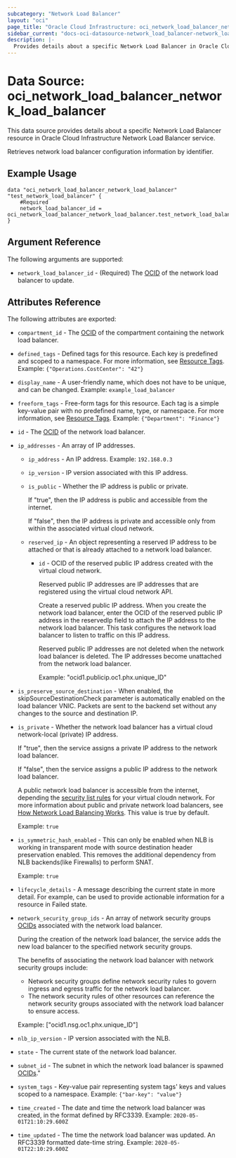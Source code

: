 ```yaml
---
subcategory: "Network Load Balancer"
layout: "oci"
page_title: "Oracle Cloud Infrastructure: oci_network_load_balancer_network_load_balancer"
sidebar_current: "docs-oci-datasource-network_load_balancer-network_load_balancer"
description: |-
  Provides details about a specific Network Load Balancer in Oracle Cloud Infrastructure Network Load Balancer service
---
```


# Data Source: oci_network_load_balancer_network_load_balancer
This data source provides details about a specific Network Load Balancer resource in Oracle Cloud Infrastructure Network Load Balancer service.

Retrieves network load balancer configuration information by identifier.

## Example Usage

```hcl
data "oci_network_load_balancer_network_load_balancer" "test_network_load_balancer" {
	#Required
	network_load_balancer_id = oci_network_load_balancer_network_load_balancer.test_network_load_balancer.id
}
```

## Argument Reference

The following arguments are supported:

* `network_load_balancer_id` - (Required) The [OCID](https://docs.cloud.oracle.com/iaas/Content/General/Concepts/identifiers.htm) of the network load balancer to update.


## Attributes Reference

The following attributes are exported:

* `compartment_id` - The [OCID](https://docs.cloud.oracle.com/iaas/Content/General/Concepts/identifiers.htm) of the compartment containing the network load balancer.
* `defined_tags` - Defined tags for this resource. Each key is predefined and scoped to a namespace. For more information, see [Resource Tags](https://docs.cloud.oracle.com/iaas/Content/General/Concepts/resourcetags.htm).  Example: `{"Operations.CostCenter": "42"}` 
* `display_name` - A user-friendly name, which does not have to be unique, and can be changed.  Example: `example_load_balancer` 
* `freeform_tags` - Free-form tags for this resource. Each tag is a simple key-value pair with no predefined name, type, or namespace. For more information, see [Resource Tags](https://docs.cloud.oracle.com/iaas/Content/General/Concepts/resourcetags.htm).  Example: `{"Department": "Finance"}` 
* `id` - The [OCID](https://docs.cloud.oracle.com/iaas/Content/General/Concepts/identifiers.htm) of the network load balancer.
* `ip_addresses` - An array of IP addresses. 
    * `ip_address` - An IP address.  Example: `192.168.0.3` 
    * `ip_version` - IP version associated with this IP address.
    * `is_public` - Whether the IP address is public or private.

        If "true", then the IP address is public and accessible from the internet.

        If "false", then the IP address is private and accessible only from within the associated virtual cloud network. 
    * `reserved_ip` - An object representing a reserved IP address to be attached or that is already attached to a network load balancer. 
        * `id` - OCID of the reserved public IP address created with the virtual cloud network.

            Reserved public IP addresses are IP addresses that are registered using the virtual cloud network API.

            Create a reserved public IP address. When you create the network load balancer, enter the OCID of the reserved public IP address in the reservedIp field to attach the IP address to the network load balancer. This task configures the network load balancer to listen to traffic on this IP address.

            Reserved public IP addresses are not deleted when the network load balancer is deleted. The IP addresses become unattached from the network load balancer.

            Example: "ocid1.publicip.oc1.phx.unique_ID" 
* `is_preserve_source_destination` - When enabled, the skipSourceDestinationCheck parameter is automatically enabled on the load balancer VNIC. Packets are sent to the backend set without any changes to the source and destination IP. 
* `is_private` - Whether the network load balancer has a virtual cloud network-local (private) IP address.

    If "true", then the service assigns a private IP address to the network load balancer.

    If "false", then the service assigns a public IP address to the network load balancer.

	A public network load balancer is accessible from the internet, depending the [security list rules](https://docs.cloud.oracle.com/iaas/Content/network/Concepts/securitylists.htm) for your virtual cloudn network. For more information about public and private network load balancers, see [How Network Load Balancing Works](https://docs.cloud.oracle.com/iaas/Content/NetworkLoadBalancer/overview.htm). This value is true by default.

	Example: `true` 
* `is_symmetric_hash_enabled` - This can only be enabled when NLB is working in transparent mode with source destination header preservation enabled.  This removes the additional dependency from NLB backends(like Firewalls) to perform SNAT. 

    Example: `true` 
* `lifecycle_details` - A message describing the current state in more detail. For example, can be used to provide actionable information for a resource in Failed state.
* `network_security_group_ids` - An array of network security groups [OCIDs](https://docs.cloud.oracle.com/iaas/Content/General/Concepts/identifiers.htm) associated with the network load balancer.

    During the creation of the network load balancer, the service adds the new load balancer to the specified network security groups.

    The benefits of associating the network load balancer with network security groups include:
    *  Network security groups define network security rules to govern ingress and egress traffic for the network load balancer.
    *  The network security rules of other resources can reference the network security groups associated with the network load balancer to ensure access.

    Example: ["ocid1.nsg.oc1.phx.unique_ID"] 
* `nlb_ip_version` - IP version associated with the NLB.
* `state` - The current state of the network load balancer.
* `subnet_id` - The subnet in which the network load balancer is spawned [OCIDs](https://docs.cloud.oracle.com/iaas/Content/General/Concepts/identifiers.htm)."
* `system_tags` - Key-value pair representing system tags' keys and values scoped to a namespace. Example: `{"bar-key": "value"}` 
* `time_created` - The date and time the network load balancer was created, in the format defined by RFC3339.  Example: `2020-05-01T21:10:29.600Z` 
* `time_updated` - The time the network load balancer was updated. An RFC3339 formatted date-time string.  Example: `2020-05-01T22:10:29.600Z` 

